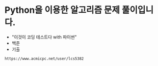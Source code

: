 # Python을 이용한 알고리즘 문제 풀이입니다.

* "이것이 코딩 테스트다 with 파이썬"
* 백준
* 기출
   
`https://www.acmicpc.net/user/lcs5382`
